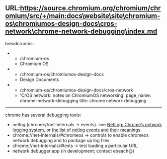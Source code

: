 URL:https://source.chromium.org/chromium/chromium/src/+/main:docs\website\site\chromium-os\chromiumos-design-docs\cros-network\chrome-network-debugging\index.md
---
breadcrumbs:
- - /chromium-os
  - Chromium OS
- - /chromium-os/chromiumos-design-docs
  - Design Documents
- - /chromium-os/chromiumos-design-docs/cros-network
  - 'CrOS network: notes on ChromiumOS networking'
page_name: chrome-network-debugging
title: chrome network debugging
---

chrome has several debugging tools:

*   netlog (chrome://net-internals -&gt; events). see [NetLog: Chrome’s
            network logging
            system](/developers/design-documents/network-stack/netlog), or [the
            list of netlog events and their
            meanings](http://src.chromium.org/viewvc/chrome/trunk/src/net/base/net_log_event_type_list.h)
*   chrome://net-internals/#chromeos -&gt; controls to enable chromeos
            network debugging and to package up log files
*   chrome://net-internals/#tests -&gt; test loading a particular URL
*   network debugger app (in development; contact ebeach@)
